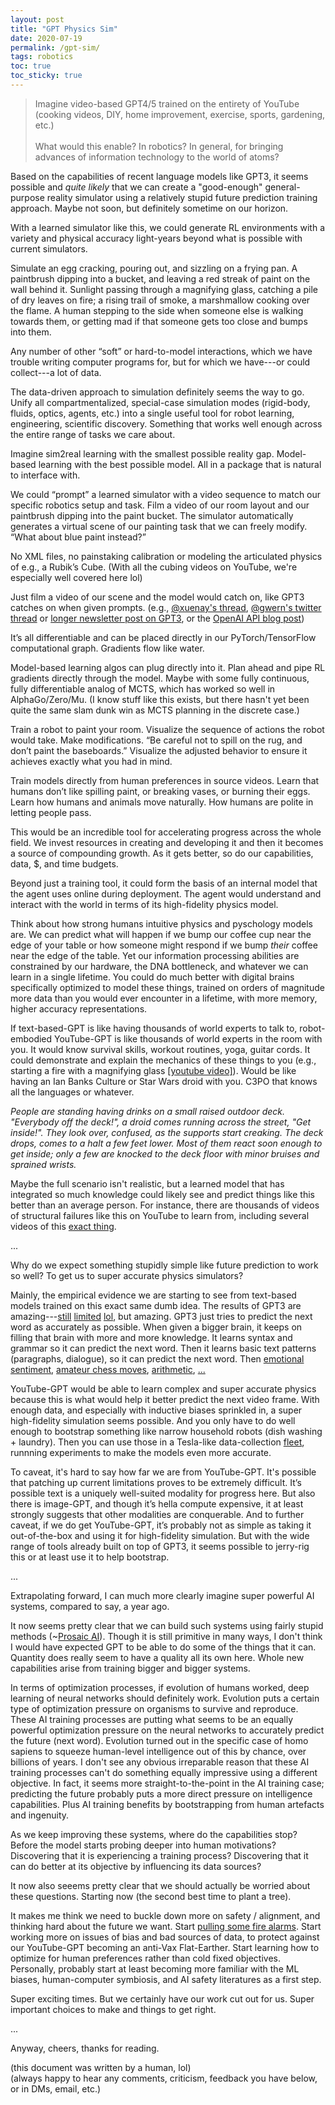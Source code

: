 ```yaml
---
layout: post
title: "GPT Physics Sim"
date: 2020-07-19
permalink: /gpt-sim/
tags: robotics 
toc: true
toc_sticky: true
---
```


>Imagine video-based GPT4/5 trained on the entirety of YouTube (cooking videos, DIY, home improvement, exercise, sports, gardening, etc.) <br><br>
What would this enable? In robotics? In general, for bringing advances of information technology to the world of atoms?

Based on the capabilities of recent language models like GPT3, it seems possible and *quite likely* that we can create a "good-enough" general-purpose reality simulator using a relatively stupid future prediction training approach. Maybe not soon, but definitely sometime on our horizon.

With a learned simulator like this, we could generate RL environments with a variety and physical accuracy light-years beyond what is possible with current simulators.

Simulate an egg cracking, pouring out, and sizzling on a frying pan. A paintbrush dipping into a bucket, and leaving a red streak of paint on the wall behind it.
Sunlight passing through a magnifying glass, catching a pile of dry leaves on fire; a rising trail of smoke, a marshmallow cooking over the flame.
A human stepping to the side when someone else is walking towards them, or getting mad if that someone gets too close and bumps into them.

Any number of other “soft” or hard-to-model interactions, which we have trouble writing computer programs for, but for which we have---or could collect---a lot of data.


The data-driven approach to simulation definitely seems the way to go. Unify all compartmentalized, special-case simulation modes (rigid-body, fluids, optics, agents, etc.) into a single useful tool for robot learning, engineering, scientific discovery.
Something that works well enough across the entire range of tasks we care about.

Imagine sim2real learning with the smallest possible reality gap.
Model-based learning with the best possible model.
All in a package that is natural to interface with.

We could “prompt” a learned simulator with a video sequence to match our specific robotics setup and task.  Film a video of our room layout and our paintbrush dipping into the paint bucket. The simulator automatically generates a virtual scene of our painting task that we can freely modify. “What about blue paint instead?”

No XML files, no painstaking calibration or modeling the articulated physics of e.g., a Rubik’s Cube. (With all the cubing videos on YouTube, we're especially well covered here lol)

Just film a video of our scene and the model would catch on, like GPT3 catches on when given prompts. (e.g., [@xuenay's thread](https://twitter.com/xuenay/status/1283312640199196673), [@gwern's twitter thread](https://twitter.com/gwern/status/1267215588214136833) or [longer newsletter post on GPT3](https://www.gwern.net/newsletter/2020/05#gpt-3), or the [OpenAI API blog post](https://openai.com/blog/openai-api/))

It’s all differentiable and can be placed directly in our PyTorch/TensorFlow computational graph.  Gradients flow like water.

Model-based learning algos can plug directly into it. Plan ahead and pipe RL gradients directly through the model. Maybe with some fully continuous, fully differentiable analog of MCTS, which has worked so well in AlphaGo/Zero/Mu. (I know stuff like this exists, but there hasn't yet been quite the same slam dunk win as MCTS planning in the discrete case.)

Train a robot to paint your room. Visualize the sequence of actions the robot would take. Make modifications. “Be careful not to spill on the rug, and don’t paint the baseboards.” Visualize the adjusted behavior to ensure it achieves exactly what you had in mind.

Train models directly from human preferences in source videos. Learn that humans don’t like spilling paint, or breaking vases, or burning their eggs. Learn how humans and animals move naturally. How humans are polite in letting people pass. 

This would be an incredible tool for accelerating progress across the whole field. We invest resources in creating and developing it and then it becomes a source of compounding growth. As it gets better, so do our capabilities, data, $, and time budgets.

Beyond just a training tool, it could form the basis of an internal model that the agent uses online during deployment. The agent would understand and interact with the world in terms of its high-fidelity physics model. 

Think about how strong humans intuitive physics and pyschology models are. We can predict
what will happen if we bump our coffee cup near the edge of your table
or how someone might respond if we bump *their* coffee near the edge of the table.
Yet our information processing abilities are constrained by our hardware,
the DNA bottleneck, and whatever we can learn in a single lifetime.
You could do much better with digital brains specifically optimized to 
model these things, trained on orders of magnitude more data than you would
ever encounter in a lifetime, with more memory, higher accuracy representations.

If text-based-GPT is like having thousands of world experts to talk to,
robot-embodied YouTube-GPT is like thousands of world experts in the room with you. 
It would know survival skills, workout routines, yoga, guitar cords. 
It could demonstrate and explain the
mechanics of these things to you (e.g., starting a fire with a magnifying glass [[youtube video]](https://www.youtube.com/watch?v=D2ym8wt5NWo)).
Would be like having an Ian Banks Culture or Star Wars droid with you. C3PO that knows all the languages or whatever.

*People are standing having drinks on a small raised outdoor deck.
"Everybody off the deck!", a droid comes running across the street,
"Get inside!". They look over, confused, as the supports start creaking.
The deck drops, comes to a halt a few feet lower. Most of them react
soon enough to get inside; only a few are knocked to the deck floor 
with minor bruises and sprained wrists.* 

Maybe the full scenario isn't realistic, but a learned model that has integrated so much 
knowledge could likely see and predict things like this better than an average person.
For instance, there are thousands of videos of structural failures like this on YouTube to learn from, including several videos of this [exact thing](https://www.youtube.com/results?search_query=deck+collapse).


...

Why do we expect something stupidly simple like future prediction to work so well? To get us to super accurate physics simulators?

Mainly, the empirical evidence we are starting to see from text-based models trained on this exact same dumb idea. The results of GPT3 are amazing---[still](https://www.gwern.net/GPT-3#weaknesses) [limited](https://twitter.com/michael_nielsen/status/1284937260798885888) [lol](https://twitter.com/sama/status/1284922296348454913), but amazing.
GPT3 just tries to predict the next word as accurately as possible.
When given a bigger brain, it keeps on filling that brain with more and more knowledge.
It learns syntax and grammar so it can predict the next word.
Then it learns basic text patterns (paragraphs, dialogue), so it can predict the next word.
Then [emotional sentiment](https://openai.com/blog/unsupervised-sentiment-neuron/), [amateur chess moves](https://twitter.com/TomChivers/status/1214488063310741504), [arithmetic](https://twitter.com/gwern/status/1277244260186763265), [...](https://twitter.com/xuenay/status/1283312640199196673)

YouTube-GPT would be able to learn complex and super accurate physics because this
is what would help it better predict the next video frame.
With enough data, and especially with inductive biases sprinkled in, a super high-fidelity simulation seems possible.
And you only have to do well enough to bootstrap something like narrow household robots (dish washing + laundry).
Then you can use those in a Tesla-like data-collection [fleet](https://www.youtube.com/watch?v=Ucp0TTmvqOE&feature=youtu.be&t=6678), runnning experiments to make the models even more accurate.

To caveat, it's hard to say how far we are from YouTube-GPT. It's possible that
patching up current limitations proves to be extremely difficult. It’s possible text is a uniquely well-suited modality for progress here. But also there is image-GPT, and though it’s hella compute expensive, it at least strongly suggests that other modalities are conquerable.
And to further caveat, if we do get YouTube-GPT, it’s probably not as simple as taking it out-of-the-box and using it for high-fidelity simulation. But with the wide range of tools already built on top of GPT3, it seems possible to jerry-rig this or at least use it to help bootstrap.

...

Extrapolating forward, I can much more clearly imagine super powerful AI systems, compared to say, a year ago.

It now seems pretty clear that we can build such systems using fairly stupid methods (~[Prosaic AI](https://ai-alignment.com/prosaic-ai-control-b959644d79c2)).
Though it is still primitive in many ways, I don't think I would have expected GPT to be able to do some of the things that it can.
Quantity does really seem to have a quality all its own here.
Whole new capabilities arise from training bigger and bigger systems.

In terms of optimization processes, if evolution of humans worked, deep learning of 
neural networks should definitely work. 
Evolution puts a certain type of optimization pressure on organisms to survive and reproduce. 
These AI training processes are putting what seems to be an equally powerful 
optimization pressure on the neural networks to accurately predict the future (next word).
Evolution turned out in the specific case of homo sapiens to squeeze human-level intelligence
out of this by chance, over billions of years.
I don't see any obvious irreparable reason that these AI training processes can't
do something equally impressive using a different objective.
In fact, it seems more straight-to-the-point in the AI training case;
predicting the future probably puts a more direct pressure on intelligence capabilities.
Plus AI training benefits by bootstrapping from human artefacts and ingenuity.

As we keep improving these systems, where do the capabilities stop?
Before the model starts probing deeper into human motivations?
Discovering that it is experiencing a training process?
Discovering that it can do better at its objective by influencing its data sources?

It now also seeems pretty clear that we should actually be worried about these questions.
Starting now (the second best time to plant a tree).

It makes me think we need to buckle down more on safety / alignment, and thinking hard
about the future we want.  Start [pulling some fire alarms](https://intelligence.org/2017/10/13/fire-alarm/#:~:text=There's%20no%20possible%20sign%20short,5%2C%20or%202%20years%20away.&text=So%20there%20isn't%20going,Period.).
Start working more on issues of bias and bad sources of data, to protect against our YouTube-GPT becoming an anti-Vax Flat-Earther. Start learning how to optimize for human preferences
rather than cold fixed objectives. Personally, probably start at least becoming more familiar with the ML biases, human-computer symbiosis, and AI safety literatures as a first step.

Super exciting times. But we certainly have our work cut out for us.
Super important choices to make and things to get right.

...

Anyway, cheers, thanks for reading.

(this document was written by a human, lol)<br>
(always happy to hear any comments, criticism, feedback you have below, or in DMs, email, etc.)
